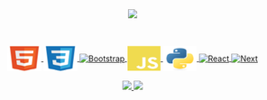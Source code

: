 <div align = "center">

  <a href="https://github.com/bernardo-caetano">
  <img   width="450" src="https://github-readme-stats.vercel.app/api/top-langs/?username=bernardo-caetano&layout=compact&langs_count=7&theme=dark"/>
  
  ##
  <br>
  <div>
    <img align="center" alt="HTML" height="45" width="60" src="https://raw.githubusercontent.com/devicons/devicon/master/icons/html5/html5-original.svg">
    <img align="center" alt="CSS" height="45" width="60" src="https://raw.githubusercontent.com/devicons/devicon/master/icons/css3/css3-original.svg">
    <img align="center" alt="Bootstrap" height="55" width="60" src="https://cdn.jsdelivr.net/gh/devicons/devicon/icons/bootstrap/bootstrap-original.svg" />
    <img align="center" alt="Js" height="45" width="60" src="https://raw.githubusercontent.com/devicons/devicon/master/icons/javascript/javascript-plain.svg">
    <img align="center" alt="Python" height="45" width="60" src="https://raw.githubusercontent.com/devicons/devicon/master/icons/python/python-original.svg">
    <img align="center" alt="React" height="45" width="60" src="https://cdn.jsdelivr.net/gh/devicons/devicon/icons/react/react-original-wordmark.svg" />
    <img align="center" alt="Next" height="45" width="60" src="https://cdn.jsdelivr.net/gh/devicons/devicon/icons/nextjs/nextjs-line.svg" />
         
          
    
  </div>  
  <br>
  <div>
    <a href = "mailto:bernardocaetanofa@gmail.com"><img src="https://img.shields.io/badge/-Gmail-%23333?style=for-the-badge&logo=gmail&logoColor=white" target="_blank"</a>
    <a href="https://www.linkedin.com/in/bernardo-caetano-fernandes-araujo-03b8511a3/" target="_blank"><img src="https://img.shields.io/badge/-LinkedIn-%230077B5?style=for-the-badge&logo=linkedin&logoColor=white" target="_blank"></a> 
  </div>
</div>

